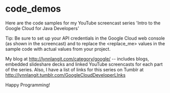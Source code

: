 code_demos
==========

Here are the code samples for my YouTube screencast series 'Intro to the Google Cloud for Java Developers'

Tip: Be sure to set up your API credentials in the Google Cloud web console (as shown in the screencast) and to replace the <replace_me> values in the sample code with actual values from your project.

My blog at http://lynnlangit.com/category/google/ -- includes blogs, embedded slideshare decks and linked YouTube screencasts for each part of the series. Also, I have a list of links for this series on Tumblr at http://lynnlangit.tumblr.com/GoogleCloudDeveloperLInks
	

Happy Programming!
